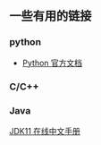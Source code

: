 ## 一些有用的链接
### python
- [Python 官方文档](https://docs.python.org/zh-cn/3.7/)
### C/C++
### Java
[JDK11 在线中文手册](https://www.runoob.com/manual/jdk11api/index.html)

